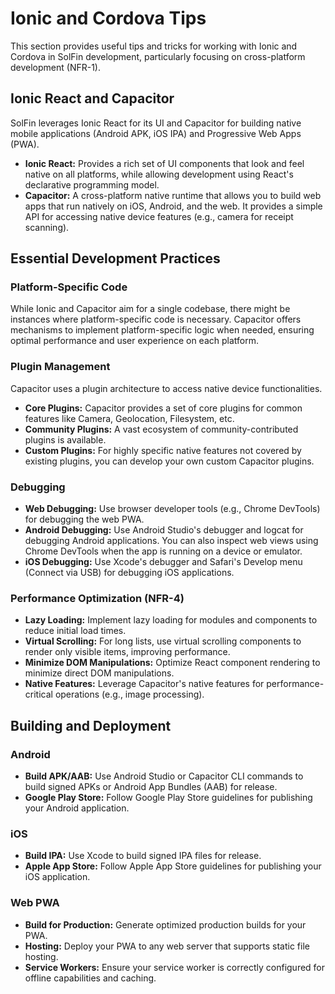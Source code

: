 # Ionic and Cordova Tips

This section provides useful tips and tricks for working with Ionic and Cordova in SolFin development, particularly focusing on cross-platform development (NFR-1).

## Ionic React and Capacitor

SolFin leverages Ionic React for its UI and Capacitor for building native mobile applications (Android APK, iOS IPA) and Progressive Web Apps (PWA).

*   **Ionic React:** Provides a rich set of UI components that look and feel native on all platforms, while allowing development using React's declarative programming model.
*   **Capacitor:** A cross-platform native runtime that allows you to build web apps that run natively on iOS, Android, and the web. It provides a simple API for accessing native device features (e.g., camera for receipt scanning).

## Essential Development Practices

### Platform-Specific Code

While Ionic and Capacitor aim for a single codebase, there might be instances where platform-specific code is necessary. Capacitor offers mechanisms to implement platform-specific logic when needed, ensuring optimal performance and user experience on each platform.

### Plugin Management

Capacitor uses a plugin architecture to access native device functionalities.

*   **Core Plugins:** Capacitor provides a set of core plugins for common features like Camera, Geolocation, Filesystem, etc.
*   **Community Plugins:** A vast ecosystem of community-contributed plugins is available.
*   **Custom Plugins:** For highly specific native features not covered by existing plugins, you can develop your own custom Capacitor plugins.

### Debugging

*   **Web Debugging:** Use browser developer tools (e.g., Chrome DevTools) for debugging the web PWA.
*   **Android Debugging:** Use Android Studio's debugger and logcat for debugging Android applications. You can also inspect web views using Chrome DevTools when the app is running on a device or emulator.
*   **iOS Debugging:** Use Xcode's debugger and Safari's Develop menu (Connect via USB) for debugging iOS applications.

### Performance Optimization (NFR-4)

*   **Lazy Loading:** Implement lazy loading for modules and components to reduce initial load times.
*   **Virtual Scrolling:** For long lists, use virtual scrolling components to render only visible items, improving performance.
*   **Minimize DOM Manipulations:** Optimize React component rendering to minimize direct DOM manipulations.
*   **Native Features:** Leverage Capacitor's native features for performance-critical operations (e.g., image processing).

## Building and Deployment

### Android

*   **Build APK/AAB:** Use Android Studio or Capacitor CLI commands to build signed APKs or Android App Bundles (AAB) for release.
*   **Google Play Store:** Follow Google Play Store guidelines for publishing your Android application.

### iOS

*   **Build IPA:** Use Xcode to build signed IPA files for release.
*   **Apple App Store:** Follow Apple App Store guidelines for publishing your iOS application.

### Web PWA

*   **Build for Production:** Generate optimized production builds for your PWA.
*   **Hosting:** Deploy your PWA to any web server that supports static file hosting.
*   **Service Workers:** Ensure your service worker is correctly configured for offline capabilities and caching.